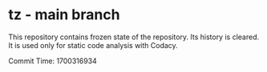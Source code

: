 # tz - main branch

This repository contains frozen state of the repository.
Its history is cleared. It is used only for static code
analysis with Codacy.

Commit Time: 1700316934
